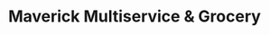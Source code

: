 ---
title: "Maverick Multiservice & Grocery"
url: /east-boston/maverick-multiservice-und-grocery/
shop: Lebensmittel
---